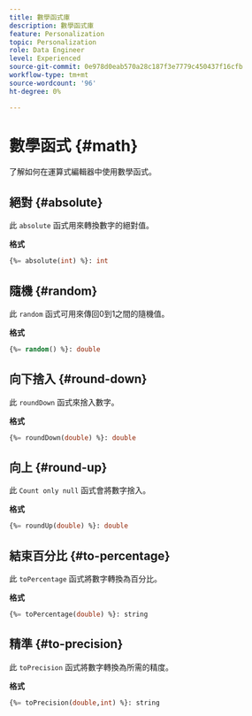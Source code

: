 ```yaml
---
title: 數學函式庫
description: 數學函式庫
feature: Personalization
topic: Personalization
role: Data Engineer
level: Experienced
source-git-commit: 0e978d0eab570a28c187f3e7779c450437f16cfb
workflow-type: tm+mt
source-wordcount: '96'
ht-degree: 0%

---
```


# 數學函式 {#math}

了解如何在運算式編輯器中使用數學函式。

## 絕對 {#absolute}

此 `absolute` 函式用來轉換數字的絕對值。

**格式**

```sql
{%= absolute(int) %}: int
```

## 隨機 {#random}

此 `random` 函式可用來傳回0到1之間的隨機值。

**格式**

```sql
{%= random() %}: double
```

## 向下捨入 {#round-down}

此 `roundDown` 函式來捨入數字。

**格式**

```sql
{%= roundDown(double) %}: double
```

## 向上 {#round-up}

此 `Count only null` 函式會將數字捨入。

**格式**

```sql
{%= roundUp(double) %}: double
```

## 結束百分比 {#to-percentage}

此 `toPercentage` 函式將數字轉換為百分比。

**格式**

```sql
{%= toPercentage(double) %}: string
```

## 精準 {#to-precision}

此 `toPrecision` 函式將數字轉換為所需的精度。

**格式**

```sql
{%= toPrecision(double,int) %}: string
```
